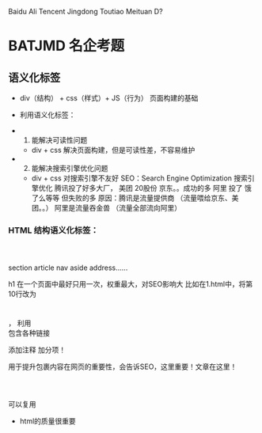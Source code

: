 Baidu Ali Tencent Jingdong Toutiao Meituan D?

# BATJMD 名企考题

## 语义化标签
- div（结构） + css（样式）+ JS（行为） 页面构建的基础

- 利用语义化标签：
 - 1. 能解决可读性问题
    - div + css 解决页面构建，但是可读性差，不容易维护
 - 2. 能解决搜索引擎优化问题
    - div + css 对搜索引擎不友好
          SEO：Search Engine Optimization 搜索引擎优化
腾讯投了好多大厂， 美团 20股份 京东。。成功的多
阿里 投了 饿了么等等 但失败的多
原因：腾讯是流量提供商 （流量喂给京东、美团。。）
     阿里是流量吞金兽 （流量全部流向阿里）

### HTML 结构语义化标签：
<header></header>
<main></main>
<footer></footer>
section
article
nav
aside
address......

h1 在一个页面中最好只用一次，权重最大，对SEO影响大
比如在1.html中，将第10行改为<h1></h1>，
利用<nav></nav>包含各种链接

添加注释   加分项！


<article></article>
用于提升包裹内容在网页的重要性，会告诉SEO，这里重要！文章在这里！


<header></header> 可以复用

- html的质量很重要



















